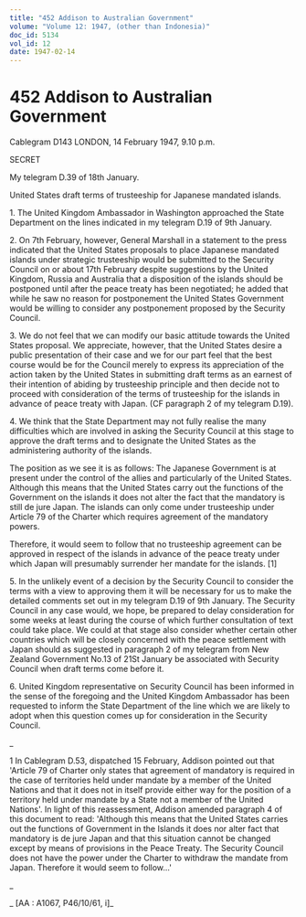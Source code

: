 ```yaml
---
title: "452 Addison to Australian Government"
volume: "Volume 12: 1947, (other than Indonesia)"
doc_id: 5134
vol_id: 12
date: 1947-02-14
---
```


# 452 Addison to Australian Government

Cablegram D143 LONDON, 14 February 1947, 9.10 p.m.

SECRET

My telegram D.39 of 18th January.

United States draft terms of trusteeship for Japanese mandated islands.

1\. The United Kingdom Ambassador in Washington approached the State Department on the lines indicated in my telegram D.19 of 9th January.

2\. On 7th February, however, General Marshall in a statement to the press indicated that the United States proposals to place Japanese mandated islands under strategic trusteeship would be submitted to the Security Council on or about 17th February despite suggestions by the United Kingdom, Russia and Australia that a disposition of the islands should be postponed until after the peace treaty has been negotiated; he added that while he saw no reason for postponement the United States Government would be willing to consider any postponement proposed by the Security Council.

3\. We do not feel that we can modify our basic attitude towards the United States proposal. We appreciate, however, that the United States desire a public presentation of their case and we for our part feel that the best course would be for the Council merely to express its appreciation of the action taken by the United States in submitting draft terms as an earnest of their intention of abiding by trusteeship principle and then decide not to proceed with consideration of the terms of trusteeship for the islands in advance of peace treaty with Japan. (CF paragraph 2 of my telegram D.19).

4\. We think that the State Department may not fully realise the many difficulties which are involved in asking the Security Council at this stage to approve the draft terms and to designate the United States as the administering authority of the islands.

The position as we see it is as follows: The Japanese Government is at present under the control of the allies and particularly of the United States. Although this means that the United States carry out the functions of the Government on the islands it does not alter the fact that the mandatory is still de jure Japan. The islands can only come under trusteeship under Article 79 of the Charter which requires agreement of the mandatory powers.

Therefore, it would seem to follow that no trusteeship agreement can be approved in respect of the islands in advance of the peace treaty under which Japan will presumably surrender her mandate for the islands. [1]

5\. In the unlikely event of a decision by the Security Council to consider the terms with a view to approving them it will be necessary for us to make the detailed comments set out in my telegram D.19 of 9th January. The Security Council in any case would, we hope, be prepared to delay consideration for some weeks at least during the course of which further consultation of text could take place. We could at that stage also consider whether certain other countries which will be closely concerned with the peace settlement with Japan should as suggested in paragraph 2 of my telegram from New Zealand Government No.13 of 21St January be associated with Security Council when draft terms come before it.

6\. United Kingdom representative on Security Council has been informed in the sense of the foregoing and the United Kingdom Ambassador has been requested to inform the State Department of the line which we are likely to adopt when this question comes up for consideration in the Security Council.

_

1 In Cablegram D.53, dispatched 15 February, Addison pointed out that 'Article 79 of Charter only states that agreement of mandatory is required in the case of territories held under mandate by a member of the United Nations and that it does not in itself provide either way for the position of a territory held under mandate by a State not a member of the United Nations'. In light of this reassessment, Addison amended paragraph 4 of this document to read: 'Although this means that the United States carries out the functions of Government in the Islands it does nor alter fact that mandatory is de jure Japan and that this situation cannot be changed except by means of provisions in the Peace Treaty. The Security Council does not have the power under the Charter to withdraw the mandate from Japan. Therefore it would seem to follow...'

_

_ [AA : A1067, P46/10/61, i]_

